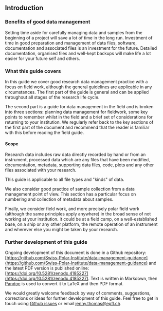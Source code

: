 
## Introduction

### Benefits of good data management

Setting time aside for carefully managing data and samples from the beginning of a project will save a lot of time in the long run. Investment of time in good preparation and management of data files, software, documentation and associated files is an investment for the future. Detailed documentation, organised files and well-kept backups will make life a lot easier for your future self and others.

### What this guide covers

In this guide we cover good research data management practice with a focus on field work, although the general guidelines are applicable in any circumstances. The first part of the guide is general and can be applied throughout all stages of the research life cycle. 

The second part is a guide for data management in the field and is broken into three sections: planning data management for fieldwork, some key points to remember whilst in the field and a brief set of considerations for returning to your institution. We regularly refer back to the key sections of the first part of the document and recommend that the reader is familiar with this before reading the field guide.

#### Scope

Research data includes raw data directly recorded by hand or from an instrument, processed data which are any files that have been modified, documentation, metadata, supporting data files, code, plots and any other files associated with your research. 

This guide is applicable to all file types and "kinds" of data. 

We also consider good practice of sample collection from a data management point of view. This section has a particular focus on numbering and collection of metadata about samples.

Finally, we consider field work, and more precisely polar field work (although the same principles apply anywhere) in the broad sense of not working at your institution. It could be at a field camp, on a well-established base, on a ship or any other platform, the remote operation of an instrument and wherever else you might be taken by your research.

### Further development of this guide

Ongoing development of this document is done in a Github repository: [https://github.com/Swiss-Polar-Institute/data-management-guidance](https://github.com/Swiss-Polar-Institute/data-management-guidance) and the latest PDF version is published online: [https://doi.org/10.5281/zenodo.4185227](https://doi.org/10.5281/zenodo.4185227). Text is written in Markdown, then [Pandoc](https://pandoc.org/MANUAL.html) is used to convert it to LaTeX and then PDF format. 

We would greatly welcome feedback by way of comments, suggestions, corrections or ideas for further development of this guide.  Feel free to get in touch using [Github issues](https://github.com/Swiss-Polar-Institute/data-management-guidance/issues) or email [jenny.thomas@epfl.ch](mailto:jenny.thomas@epfl.ch).